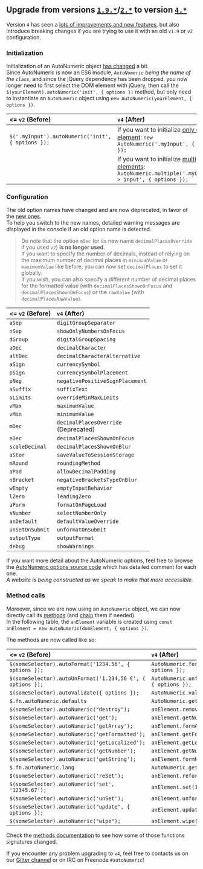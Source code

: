 ## Upgrade from versions [`1.9.*`](https://github.com/autoNumeric/autoNumeric/releases/tag/1.9.46)/[`2.*`](https://github.com/autoNumeric/autoNumeric/releases/tag/v2.0.13) to version [`4.*`](https://github.com/autoNumeric/autoNumeric/tree/v4.0.0)

Version `4` has seen a [lots of improvements and new features](https://github.com/autoNumeric/autoNumeric/releases/tag/v4.0.0), but also introduce breaking changes if you are trying to use it with an old `v1.9` or `v2` configuration.

### Initialization

Initialization of an AutoNumeric object [has changed](https://github.com/autoNumeric/autoNumeric/#initialization) a bit.<br>
Since AutoNumeric is now an ES6 module, *`AutoNumeric` being the name of the `class`*, and since the jQuery dependency has been dropped, you now longer need to first select the DOM element with jQuery, then call the `$(yourElement).autoNumeric('init', { options })` method, but only need to instantiate an `AutoNumeric` object using `new AutoNumeric(yourElement, { options })`.

| <= `v2` (Before)          | `v4` (After) |
| :---------------- | :-----------  |
| `$('.myInput').autoNumeric('init', { options });` | If you want to initialize [only one element](https://github.com/autoNumeric/autoNumeric/#initialize-one-autonumeric-object): `new AutoNumeric('.myInput', { options });` |
|  | If you want to initialize [multiple elements](https://github.com/autoNumeric/autoNumeric/#initialize-multiple-autonumeric-objects-at-once): `AutoNumeric.multiple('.myCssClass > input', { options });` |

### Configuration

The old option names have changed and are now deprecated, in favor of the [new ones](https://github.com/autoNumeric/autoNumeric/#options).<br>
To help you switch to the new names, detailed warning messages are displayed in the console if an old option name is detected.

> Do note that the option `mDec` (or its new name `decimalPlacesOverride` if you used `v2`) **is no longer used**.<br>
If you want to specify the number of decimals, instead of relying on the maximum number of decimal places in `minimumValue` or `maximumValue` like before, you can now set `decimalPlaces` to set it globally.<br>
If you wish, you can also specify a different number of decimal places for the formatted value (with `decimalPlacesShownOnFocus` and `decimalPlacesShownOnFocus`) or the `rawValue` (with `decimalPlacesRawValue`).

| <= `v2` (Before)          | `v4` (After) |
| :---------------- | :-----------  |
| `aSep`          | `digitGroupSeparator` |
| `nSep`          | `showOnlyNumbersOnFocus` |
| `dGroup`        | `digitalGroupSpacing` |
| `aDec`          | `decimalCharacter` |
| `altDec`        | `decimalCharacterAlternative` |
| `aSign`         | `currencySymbol` |
| `pSign`         | `currencySymbolPlacement` |
| `pNeg`          | `negativePositiveSignPlacement` |
| `aSuffix`       | `suffixText` |
| `oLimits`       | `overrideMinMaxLimits` |
| `vMax`          | `maximumValue` |
| `vMin`          | `minimumValue` |
| `mDec`          | `decimalPlacesOverride`<br>(Deprecated) |
| `eDec`          | `decimalPlacesShownOnFocus` |
| `scaleDecimal`  | `decimalPlacesShownOnBlur` |
| `aStor`         | `saveValueToSessionStorage` |
| `mRound`        | `roundingMethod` |
| `aPad`          | `allowDecimalPadding` |
| `nBracket`      | `negativeBracketsTypeOnBlur` |
| `wEmpty`        | `emptyInputBehavior` |
| `lZero`         | `leadingZero` |
| `aForm`         | `formatOnPageLoad` |
| `sNumber`       | `selectNumberOnly` |
| `anDefault`     | `defaultValueOverride` |
| `unSetOnSubmit` | `unformatOnSubmit` |
| `outputType`    | `outputFormat` |
| `debug`         | `showWarnings` |

If you want more detail about the AutoNumeric options, feel free to browse the [AutoNumeric options source code](https://github.com/autoNumeric/autoNumeric/blob/master/src/AutoNumericOptions.js) which has detailed comment for each one.<br>
*A website is being constructed as we speak to make that more accessible.*

### Method calls

Moreover, since we are now using an `AutoNumeric` object, we can now directly call its [methods](https://github.com/autoNumeric/autoNumeric/#methods) (and [chain](https://github.com/autoNumeric/autoNumeric/#function-chaining) them if needed).<br> 
In the following table, the `anElement` variable is created using `const anElement = new AutoNumeric(domElement, { options })`.

The methods are now called like so:

| <= `v2` (Before)          | `v4` (After) |
| :---------------- | :-----------  |
| `$(someSelector).autoFormat('1234.56', { options });` | `AutoNumeric.format(1234.56, { options });` |
| `$(someSelector).autoUnFormat('1.234,56 €', { options });` | `AutoNumeric.unformat('1.234,56 €', { options });` |
| `$(someSelector).autoValidate({ options });` | `AutoNumeric.validate({ options })` |
| `$.fn.autoNumeric.defaults` | `AutoNumeric.getDefaultConfig()` |
| `$(someSelector).autoNumeric("destroy");` | `anElement.remove();` |
| `$(someSelector).autoNumeric('get');` | `anElement.getNumericString();` |
| `$(someSelector).autoNumeric('getArray');` | `anElement.formArrayNumericString();` |
| `$(someSelector).autoNumeric('getFormatted');` | `anElement.getFormatted();` |
| `$(someSelector).autoNumeric('getLocalized');` | `anElement.getLocalized();` |
| `$(someSelector).autoNumeric('getNumber');` | `anElement.getNumber();` |
| `$(someSelector).autoNumeric('getString');` | `anElement.formNumericString();` |
| `$.fn.autoNumeric.lang` | `AutoNumeric.getPredefinedOptions()` |
| `$(someSelector).autoNumeric('reSet');` | `anElement.reformat();` |
| `$(someSelector).autoNumeric('set', '12345.67');` | `anElement.set(12345.67);` |
| `$(someSelector).autoNumeric('unSet');` | `anElement.unformat();` |
| `$(someSelector).autoNumeric("update", { options });` | `anElement.update({ options });` |
| `$(someSelector).autoNumeric("wipe");` | `anElement.wipe();` |

Check the [methods documentation](https://github.com/autoNumeric/autoNumeric/#instantiated-methods) to see how some of those functions signatures changed.


If you encounter any problem upgrading to `v4`, feel free to contacts us on our [Gitter channel](https://gitter.im/autoNumeric/autoNumeric) or on IRC on Freenode `#autoNumeric`!
